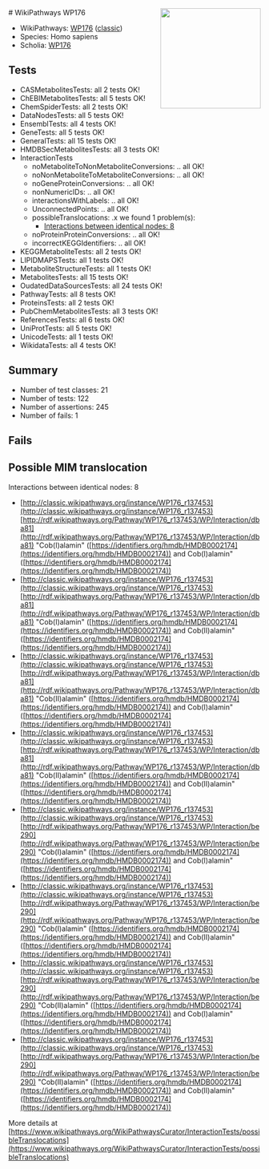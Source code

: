 <img style="float: right; width: 200px" src="https://upload.wikimedia.org/wikipedia/commons/thumb/8/83/Wplogo_with_text_500.png/640px-Wplogo_with_text_500.png" />
# WikiPathways WP176

* WikiPathways: [WP176](https://wikipathways.org/pathways/WP176) ([classic](https://classic.wikipathways.org/instance/WP176))
* Species: Homo sapiens
* Scholia: [WP176](https://scholia.toolforge.org/wikipathways/WP176)
## Tests
* CASMetabolitesTests: all 2 tests OK!
* ChEBIMetabolitesTests: all 5 tests OK!
* ChemSpiderTests: all 2 tests OK!
* DataNodesTests: all 5 tests OK!
* EnsemblTests: all 4 tests OK!
* GeneTests: all 5 tests OK!
* GeneralTests: all 15 tests OK!
* HMDBSecMetabolitesTests: all 3 tests OK!
* InteractionTests
    * noMetaboliteToNonMetaboliteConversions: .. all OK!
    * noNonMetaboliteToMetaboliteConversions: .. all OK!
    * noGeneProteinConversions: .. all OK!
    * nonNumericIDs: .. all OK!
    * interactionsWithLabels: .. all OK!
    * UnconnectedPoints: .. all OK!
    * possibleTranslocations: .x we found 1 problem(s):
        * [Interactions between identical nodes: 8](#1c11820d)
    * noProteinProteinConversions: .. all OK!
    * incorrectKEGGIdentifiers: .. all OK!
* KEGGMetaboliteTests: all 2 tests OK!
* LIPIDMAPSTests: all 1 tests OK!
* MetaboliteStructureTests: all 1 tests OK!
* MetabolitesTests: all 15 tests OK!
* OudatedDataSourcesTests: all 24 tests OK!
* PathwayTests: all 8 tests OK!
* ProteinsTests: all 2 tests OK!
* PubChemMetabolitesTests: all 3 tests OK!
* ReferencesTests: all 6 tests OK!
* UniProtTests: all 5 tests OK!
* UnicodeTests: all 1 tests OK!
* WikidataTests: all 4 tests OK!


## Summary

* Number of test classes: 21
* Number of tests: 122
* Number of assertions: 245
* Number of fails: 1

## Fails

<a name="1c11820d" />

## Possible MIM translocation

Interactions between identical nodes: 8

* [http://classic.wikipathways.org/instance/WP176_r137453](http://classic.wikipathways.org/instance/WP176_r137453) [http://rdf.wikipathways.org/Pathway/WP176_r137453/WP/Interaction/dba81](http://rdf.wikipathways.org/Pathway/WP176_r137453/WP/Interaction/dba81) "Cob(I)alamin" ([https://identifiers.org/hmdb/HMDB0002174](https://identifiers.org/hmdb/HMDB0002174)) and 
Cob(I)alamin" ([https://identifiers.org/hmdb/HMDB0002174](https://identifiers.org/hmdb/HMDB0002174))
* [http://classic.wikipathways.org/instance/WP176_r137453](http://classic.wikipathways.org/instance/WP176_r137453) [http://rdf.wikipathways.org/Pathway/WP176_r137453/WP/Interaction/dba81](http://rdf.wikipathways.org/Pathway/WP176_r137453/WP/Interaction/dba81) "Cob(I)alamin" ([https://identifiers.org/hmdb/HMDB0002174](https://identifiers.org/hmdb/HMDB0002174)) and 
Cob(II)alamin" ([https://identifiers.org/hmdb/HMDB0002174](https://identifiers.org/hmdb/HMDB0002174))
* [http://classic.wikipathways.org/instance/WP176_r137453](http://classic.wikipathways.org/instance/WP176_r137453) [http://rdf.wikipathways.org/Pathway/WP176_r137453/WP/Interaction/dba81](http://rdf.wikipathways.org/Pathway/WP176_r137453/WP/Interaction/dba81) "Cob(II)alamin" ([https://identifiers.org/hmdb/HMDB0002174](https://identifiers.org/hmdb/HMDB0002174)) and 
Cob(I)alamin" ([https://identifiers.org/hmdb/HMDB0002174](https://identifiers.org/hmdb/HMDB0002174))
* [http://classic.wikipathways.org/instance/WP176_r137453](http://classic.wikipathways.org/instance/WP176_r137453) [http://rdf.wikipathways.org/Pathway/WP176_r137453/WP/Interaction/dba81](http://rdf.wikipathways.org/Pathway/WP176_r137453/WP/Interaction/dba81) "Cob(II)alamin" ([https://identifiers.org/hmdb/HMDB0002174](https://identifiers.org/hmdb/HMDB0002174)) and 
Cob(II)alamin" ([https://identifiers.org/hmdb/HMDB0002174](https://identifiers.org/hmdb/HMDB0002174))
* [http://classic.wikipathways.org/instance/WP176_r137453](http://classic.wikipathways.org/instance/WP176_r137453) [http://rdf.wikipathways.org/Pathway/WP176_r137453/WP/Interaction/be290](http://rdf.wikipathways.org/Pathway/WP176_r137453/WP/Interaction/be290) "Cob(I)alamin" ([https://identifiers.org/hmdb/HMDB0002174](https://identifiers.org/hmdb/HMDB0002174)) and 
Cob(I)alamin" ([https://identifiers.org/hmdb/HMDB0002174](https://identifiers.org/hmdb/HMDB0002174))
* [http://classic.wikipathways.org/instance/WP176_r137453](http://classic.wikipathways.org/instance/WP176_r137453) [http://rdf.wikipathways.org/Pathway/WP176_r137453/WP/Interaction/be290](http://rdf.wikipathways.org/Pathway/WP176_r137453/WP/Interaction/be290) "Cob(I)alamin" ([https://identifiers.org/hmdb/HMDB0002174](https://identifiers.org/hmdb/HMDB0002174)) and 
Cob(II)alamin" ([https://identifiers.org/hmdb/HMDB0002174](https://identifiers.org/hmdb/HMDB0002174))
* [http://classic.wikipathways.org/instance/WP176_r137453](http://classic.wikipathways.org/instance/WP176_r137453) [http://rdf.wikipathways.org/Pathway/WP176_r137453/WP/Interaction/be290](http://rdf.wikipathways.org/Pathway/WP176_r137453/WP/Interaction/be290) "Cob(II)alamin" ([https://identifiers.org/hmdb/HMDB0002174](https://identifiers.org/hmdb/HMDB0002174)) and 
Cob(I)alamin" ([https://identifiers.org/hmdb/HMDB0002174](https://identifiers.org/hmdb/HMDB0002174))
* [http://classic.wikipathways.org/instance/WP176_r137453](http://classic.wikipathways.org/instance/WP176_r137453) [http://rdf.wikipathways.org/Pathway/WP176_r137453/WP/Interaction/be290](http://rdf.wikipathways.org/Pathway/WP176_r137453/WP/Interaction/be290) "Cob(II)alamin" ([https://identifiers.org/hmdb/HMDB0002174](https://identifiers.org/hmdb/HMDB0002174)) and 
Cob(II)alamin" ([https://identifiers.org/hmdb/HMDB0002174](https://identifiers.org/hmdb/HMDB0002174))


More details at [https://www.wikipathways.org/WikiPathwaysCurator/InteractionTests/possibleTranslocations](https://www.wikipathways.org/WikiPathwaysCurator/InteractionTests/possibleTranslocations)

